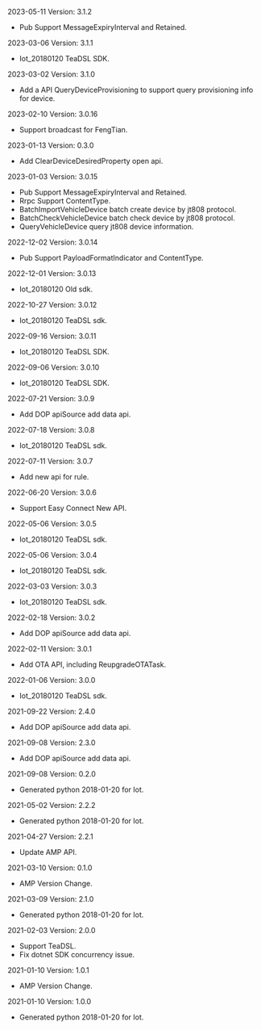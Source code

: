 2023-05-11 Version: 3.1.2
- Pub Support MessageExpiryInterval and Retained.

2023-03-06 Version: 3.1.1
- Iot_20180120 TeaDSL SDK.

2023-03-02 Version: 3.1.0
- Add a API QueryDeviceProvisioning to support query provisioning info for device.

2023-02-10 Version: 3.0.16
- Support broadcast for FengTian.

2023-01-13 Version: 0.3.0
- Add ClearDeviceDesiredProperty open api.

2023-01-03 Version: 3.0.15
- Pub Support MessageExpiryInterval and Retained.
- Rrpc Support ContentType.
- BatchImportVehicleDevice batch create device by jt808 protocol.
- BatchCheckVehicleDevice batch check device by jt808 protocol.
- QueryVehicleDevice query jt808 device information.

2022-12-02 Version: 3.0.14
- Pub Support PayloadFormatIndicator and ContentType.

2022-12-01 Version: 3.0.13
- Iot_20180120 Old sdk.


2022-10-27 Version: 3.0.12
- Iot_20180120 TeaDSL sdk.

2022-09-16 Version: 3.0.11
- Iot_20180120 TeaDSL SDK.

2022-09-06 Version: 3.0.10
- Iot_20180120 TeaDSL SDK.

2022-07-21 Version: 3.0.9
- Add DOP apiSource add data api.

2022-07-18 Version: 3.0.8
- Iot_20180120 TeaDSL sdk.

2022-07-11 Version: 3.0.7
- Add new api for rule.

2022-06-20 Version: 3.0.6
- Support Easy Connect New API.

2022-05-06 Version: 3.0.5
- Iot_20180120 TeaDSL sdk.

2022-05-06 Version: 3.0.4
- Iot_20180120 TeaDSL sdk.

2022-03-03 Version: 3.0.3
- Iot_20180120 TeaDSL sdk.

2022-02-18 Version: 3.0.2
- Add DOP apiSource add data api.

2022-02-11 Version: 3.0.1
- Add OTA API, including ReupgradeOTATask.


2022-01-06 Version: 3.0.0
- Iot_20180120 TeaDSL sdk.

2021-09-22 Version: 2.4.0
- Add DOP apiSource add data api.

2021-09-08 Version: 2.3.0
- Add DOP apiSource add data api.

2021-09-08 Version: 0.2.0
- Generated python 2018-01-20 for Iot.

2021-05-02 Version: 2.2.2
- Generated python 2018-01-20 for Iot.

2021-04-27 Version: 2.2.1
- Update AMP API.

2021-03-10 Version: 0.1.0
- AMP Version Change.

2021-03-09 Version: 2.1.0
- Generated python 2018-01-20 for Iot.

2021-02-03 Version: 2.0.0
- Support TeaDSL.
- Fix dotnet SDK concurrency issue.

2021-01-10 Version: 1.0.1
- AMP Version Change.

2021-01-10 Version: 1.0.0
- Generated python 2018-01-20 for Iot.

